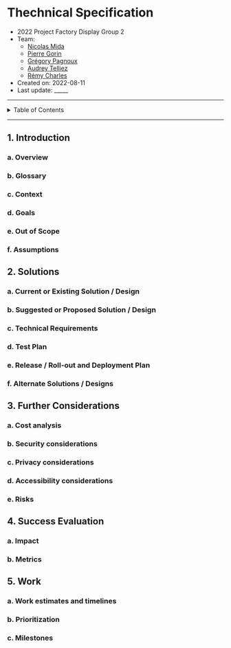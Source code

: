# Thechnical Specification

- 2022 Project Factory Display Group 2
- Team:
    - [Nicolas Mida]()
    - [Pierre Gorin]()
    - [Grégory Pagnoux]()
    - [Audrey Telliez]()
    - [Rémy Charles]()
- Created on: 2022-08-11
- Last update: _____
  
___

<details><summary>Table of Contents</summary>

- [Thechnical Specification](#thechnical-specification)
  - [1. Introduction](#1-introduction)
    - [a. Overview](#a-overview)
    - [b. Glossary](#b-glossary)
    - [c. Context](#c-context)
    - [d. Goals](#d-goals)
    - [e. Out of Scope](#e-out-of-scope)
    - [f. Assumptions](#f-assumptions)
  - [2. Solutions](#2-solutions)
    - [a. Current or Existing Solution / Design](#a-current-or-existing-solution--design)
    - [b. Suggested or Proposed Solution / Design](#b-suggested-or-proposed-solution--design)
    - [c. Technical Requirements](#c-technical-requirements)
    - [d. Test Plan](#d-test-plan)
    - [e. Release / Roll-out and Deployment Plan](#e-release--roll-out-and-deployment-plan)
    - [f. Alternate Solutions / Designs](#f-alternate-solutions--designs)
  - [3. Further Considerations](#3-further-considerations)
    - [a. Cost analysis](#a-cost-analysis)
    - [b. Security considerations](#b-security-considerations)
    - [c. Privacy considerations](#c-privacy-considerations)
    - [d. Accessibility considerations](#d-accessibility-considerations)
    - [e. Risks](#e-risks)
  - [4. Success Evaluation](#4-success-evaluation)
    - [a. Impact](#a-impact)
    - [b. Metrics](#b-metrics)
  - [5. Work](#5-work)
    - [a. Work estimates and timelines](#a-work-estimates-and-timelines)
    - [b. Prioritization](#b-prioritization)
    - [c. Milestones](#c-milestones)
</details>

___


## 1. Introduction

### a. Overview

### b. Glossary

### c. Context

### d. Goals

### e. Out of Scope

### f. Assumptions

## 2. Solutions

### a. Current or Existing Solution / Design

### b. Suggested or Proposed Solution / Design

### c. Technical Requirements

### d. Test Plan

### e. Release / Roll-out and Deployment Plan

### f. Alternate Solutions / Designs

## 3. Further Considerations

### a. Cost analysis

### b. Security considerations

### c. Privacy considerations

### d. Accessibility considerations

### e. Risks

## 4. Success Evaluation

### a. Impact

### b. Metrics

## 5. Work

### a. Work estimates and timelines

### b. Prioritization

### c. Milestones
